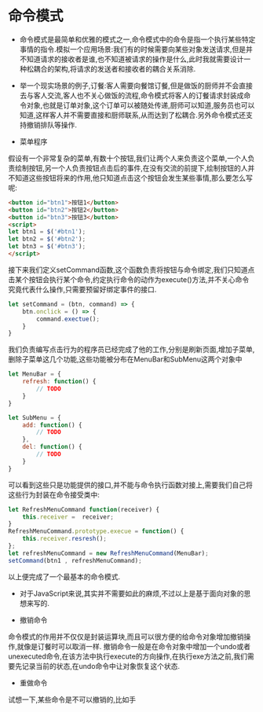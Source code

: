 # 命令模式

- 命令模式是最简单和优雅的模式之一,命令模式中的命令是指一个执行某些特定事情的指令.模拟一个应用场景:我们有的时候需要向某些对象发送请求,但是并不知道请求的接收者是谁,也不知道被请求的操作是什么,此时我就需要设计一种松耦合的架构,将请求的发送者和接收者的耦合关系消除.

- 举一个现实场景的例子,订餐:客人需要向餐馆订餐,但是做饭的厨师并不会直接去与客人交流,客人也不关心做饭的流程,命令模式将客人的订餐请求封装成命令对象,也就是订单对象,这个订单可以被随处传递,厨师可以知道,服务员也可以知道,这样客人并不需要直接和厨师联系,从而达到了松耦合.另外命令模式还支持撤销排队等操作.

- 菜单程序

假设有一个非常复杂的菜单,有数十个按钮,我们让两个人来负责这个菜单,一个人负责绘制按钮,另一个人负责按钮点击后的事件,在没有交流的前提下,绘制按钮的人并不知道这些按钮将来的作用,他只知道点击这个按钮会发生某些事情,那么要怎么写呢:

```html
<button id="btn1">按钮1</button>
<button id="btn2">按钮2</button>
<button id="btn3">按钮3</button>
<script>
let btn1 = $('#btn1');
let btn2 = $('#btn2');
let btn3 = $('#btn3');
</script>
```

接下来我们定义setCommand函数,这个函数负责将按钮与命令绑定,我们只知道点击某个按钮会执行某个命令,约定执行命令的动作为execute()方法,并不关心命令究竟代表什么操作,只需要预留好绑定事件的接口.

```js
let setCommand = (btn, command) => {
    btn.onclick = () => {
        command.exectue();
    }
}
```

我们负责编写点击行为的程序员已经完成了他的工作,分别是刷新页面,增加子菜单,删除子菜单这几个功能,这些功能被分布在MenuBar和SubMenu这两个对象中

```js
let MenuBar = {
    refresh: function() {
        // TODO
    }
}

let SubMenu = {
    add: function() {
        // TODO
    },
    del: function() {
        // TODO
    }
}
```

可以看到这些只是功能提供的接口,并不能与命令执行函数对接上,需要我们自己将这些行为封装在命令接受类中:

```js
let RefreshMenuCommand function(receiver) {
    this.receiver =  receiver;
}
RefreshMenuCommand.prototype.execue = function() {
    this.receiver.resresh();
};
let refreshMenuCommand = new RefreshMenuCommand(MenuBar);
setCommand(btn1 , refreshMenuCommand);
```

以上便完成了一个最基本的命令模式.

- 对于JavaScript来说,其实并不需要如此的麻烦,不过以上是基于面向对象的思想来写的.

- 撤销命令

命令模式的作用并不仅仅是封装运算块,而且可以很方便的给命令对象增加撤销操作,就像是订餐时可以取消一样.
撤销命令一般是在命令对象中增加一个undo或者unexecuted命令,在该方法中执行execute的方向操作,在执行exe方法之前,我们需要先记录当前的状态,在undo命令中让对象恢复这个状态.

- 重做命令

试想一下,某些命令是不可以撤销的,比如手